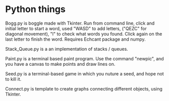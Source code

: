 # Python things

Bogg.py is boggle made with Tkinter. Run from command line, click and initial letter to start a word, used "WASD" to add letters, ("QEZC" for diagonal movement), "l" to check what words you found. Click again on the last letter to finish the word. 
Requires Echcant package and numpy.

Stack_Queue.py is a an implementation of stacks / queues.

Paint.py is a terminal based paint program.
Use the command "newpic", and you have a canvas to make points and draw lines on.

Seed.py is a terminal-based game in which you nuture a seed, and hope not to kill it.

Connect.py is template to create graphs connecting different objects, using Tkinter.

